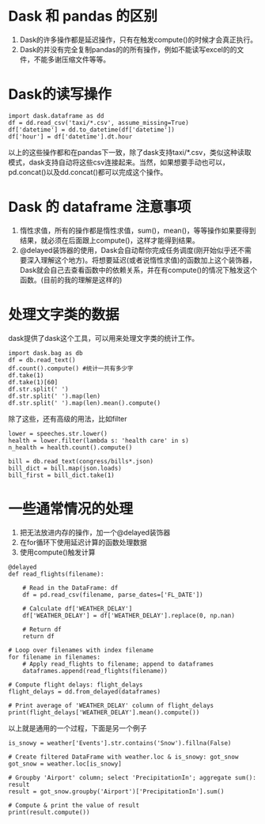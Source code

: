 # Dask 和 pandas 的区别  
1. Dask的许多操作都是延迟操作，只有在触发compute()的时候才会真正执行。  
2. Dask的并没有完全复制pandas的的所有操作，例如不能读写excel的的文件，不能多谢压缩文件等等。  

# Dask的读写操作  

``` 
import dask.dataframe as dd  
df = dd.read_csv('taxi/*.csv', assume_missing=True)  
df['datetime'] = dd.to_datetime(df['datetime'])  
df['hour'] = df['datetime'].dt.hour  
```
以上的这些操作都和在pandas下一致，除了dask支持taxi/*.csv，类似这种读取模式，dask支持自动将这些csv连接起来。当然，如果想要手动也可以，pd.concat()以及dd.concat()都可以完成这个操作。  

# Dask 的 dataframe 注意事项  
1. 惰性求值，所有的操作都是惰性求值，sum()，mean()，等等操作如果要得到结果，就必须在后面跟上compute()，这样才能得到结果。  
2. @delayed装饰器的使用，Dask会自动帮你完成任务调度(刚开始似乎还不需要深入理解这个地方)。将想要延迟(或者说惰性求值)的函数加上这个装饰器，Dask就会自己去查看函数中的依赖关系，并在有compute()的情况下触发这个函数。(目前的我的理解是这样的)  


# 处理文字类的数据  
dask提供了dask这个工具，可以用来处理文字类的统计工作。 

``` 
import dask.bag as db  
df = db.read_text()  
df.count().compute() #统计一共有多少字
df.take(1)  
df.take(1)[60]  
df.str.split(' ')  
df.str.split(' ').map(len)  
df.str.split(' ').map(len).mean().compute()  
```  

除了这些，还有高级的用法，比如filter  

``` 
lower = speeches.str.lower()  
health = lower.filter(lambda s: 'health care' in s)  
n_health = health.count().compute()  
```  

``` 
bill = db.read_text(congress/bills*.json)  
bill_dict = bill.map(json.loads)  
bill_first = bill_dict.take(1)  
```  
# 一些通常情况的处理  
1. 把无法放进内存的操作，加一个@delayed装饰器  
2. 在for循环下使用延迟计算的函数处理数据  
3. 使用compute()触发计算  

``` 
@delayed
def read_flights(filename):

    # Read in the DataFrame: df
    df = pd.read_csv(filename, parse_dates=['FL_DATE'])

    # Calculate df['WEATHER_DELAY']
    df['WEATHER_DELAY'] = df['WEATHER_DELAY'].replace(0, np.nan)

    # Return df
    return df
    
# Loop over filenames with index filename
for filename in filenames:
    # Apply read_flights to filename; append to dataframes
    dataframes.append(read_flights(filename))

# Compute flight delays: flight_delays
flight_delays = dd.from_delayed(dataframes)

# Print average of 'WEATHER_DELAY' column of flight_delays
print(flight_delays['WEATHER_DELAY'].mean().compute())
```
以上就是通用的一个过程，下面是另一个例子  

```
is_snowy = weather['Events'].str.contains('Snow').fillna(False)

# Create filtered DataFrame with weather.loc & is_snowy: got_snow
got_snow = weather.loc[is_snowy]

# Groupby 'Airport' column; select 'PrecipitationIn'; aggregate sum(): result
result = got_snow.groupby('Airport')['PrecipitationIn'].sum()

# Compute & print the value of result
print(result.compute())
```

